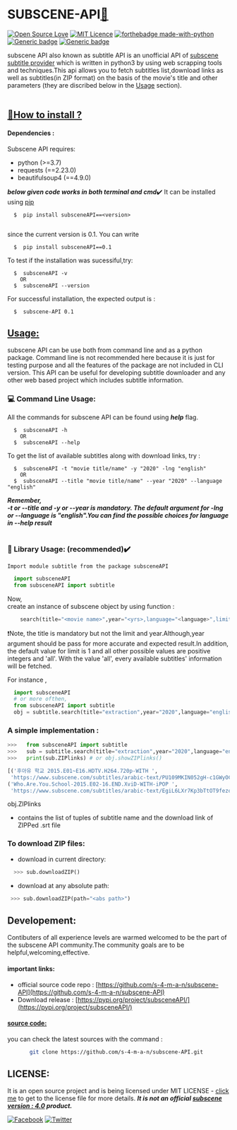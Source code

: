 # SUBSCENE-API[:link:](https://github.com/s-4-m-a-n/subscene-API/tree/master/subsceneAPI)<br/>

[![Open Source Love](https://badges.frapsoft.com/os/v1/open-source-150x25.png?v=103)](https://github.com/s-4-m-a-n) 
[![MIT Licence](https://badges.frapsoft.com/os/mit/mit.png?v=103)](https://opensource.org/licenses/mit-license.php)
[![forthebadge made-with-python](http://ForTheBadge.com/images/badges/made-with-python.svg)](https://www.python.org/)<br/>
[![Generic badge](https://img.shields.io/badge/python-3.7+-<COLOR>.svg)](https://www.python.org/)
[![Generic badge](https://img.shields.io/badge/Pypi-v0.1-<COLOR>.svg)](https://pypi.org/project/subsceneAPI/)


subscene API also known as subtitle API is an unofficial API of [subscene subtitle provider](https://www.subscene.com/) which is written in python3 by using web scrapping tools and techniques.This api allows you to fetch subtitles list,download links as well as subtitles(in ZIP format) on the basis of the movie's title and other parameters (they are discribed below in the [Usage](#usage) section).<br/><br/>

## [:small_blue_diamond:](https://github.com/s-4-m-a-n)<ins>How to install<ins> ?
#### Dependencies :
  Subscene API requires:
   - python (>=3.7)
   - requests (==2.23.0)
   - beautifulsoup4 (==4.9.0)
  
    
   ***below given code works in both terminal and cmd***:heavy_check_mark:
      It can be installed using [pip](https://pypi.org/project/subsceneAPI/)
``` 
  $  pip install subsceneAPI==<version>
  
```
  since the current version is 0.1. You can write 
  
```
  $  pip install subsceneAPI==0.1

``` 
  To test if the installation was sucessiful,try:
```
  $  subsceneAPI -v 
    OR
  $  subsceneAPI --version

```
For successful installation, the expected output is :
```
  $  subscene-API 0.1

``` 
## <ins>Usage<ins>:
  subscene API can be use both from command line and as a python package.
  Command line is not recommended here because it is just for testing purpose and all the features of the package are not included in CLI version. This API can be useful for developing subtitle downloader and any other web based project which includes subtitle information.
  
### :computer: Command Line Usage:
All the commands for subscene API can be found using ***help*** flag.
```
  $  subsceneAPI -h
    OR
  $  subsceneAPI --help
```
To get the list of available subtitles along with download links, try :
```
  $  subsceneAPI -t "movie title/name" -y "2020" -lng "english"
    OR
  $  subsceneAPI --title "movie title/name" --year "2020" --language "english"
```

***Remember,<br/>
  -t or --title and -y or --year is mandatory. The default argument for  -lng or --language is "english".You can find the possible choices for language in --help result*** <br/><br/>
  
### :page_with_curl: Library Usage: (recommended):heavy_check_mark:
    Import module subtitle from the package subsceneAPI
    
  ```python
    import subsceneAPI
    from subsceneAPI import subtitle
  ```
  Now,<br/>
      create an instance of subscene object by using function : 
      
  ```python  
      search(title="<movie name>",year="<yrs>,language="<language>",limit="<no of subtitles that you want>")
  ```
  :heavy_exclamation_mark:Note, the title is mandatory but not the limit and year.Although,year argument should be pass for more accurate and expected result.In addition, the default value for limit is 1 and all other possible values are positive integers and 'all'. With the value 'all', every available subtitles' information will be fetched.
  
   For instance , 
  ```python
    import subsceneAPI
    # or more ofthen,
    from subsceneAPI import subtitle    
    obj = subtitle.search(title="extraction",year="2020",language="english",limit="1")
 ```
 ### A simple implementation  :
 ```python
 >>>   from subsceneAPI import subtitle
 >>>   sub = subtitle.search(title="extraction",year="2020",language="english",limit="2")
 >>>   print(sub.ZIPlinks) # or obj.showZIPlinks()
 
 [('후아유 학교 2015.E01~E16.HDTV.H264.720p-WITH ',
  'https://www.subscene.com/subtitles/arabic-text/PU109MKIN052gH-c1GWyOCfTWLMLKmlfMrQXJcMMwO6b288LtEhtMIfkExgzB7hs8R0xZVR460THHwMT1PZ4iOPs6Vh_BjVhUJUfUxTc9yW8wCJ_tUbDzkpFsw4ofmIL0'),
 ('Who.Are.You.School-2015.E02-16.END.XviD-WITH-iPOP ',
  'https://www.subscene.com/subtitles/arabic-text/EgiL6LXr7Kp3bTtOT9fezovIu-6a5NcuPm66f8JPgPEP9HYHdM3yCXr9pQME2-hTCZeiPHusemyNgyVxVcW9qp6hmY3GCPJxXPuFBDWmb4XP58RNtbs8Gkij9EBxBiuv0')]
 ```
  obj.ZIPlinks 
  - contains the list of tuples of subtitle name and the download link of ZIPPed .srt file
 
 ### To download ZIP files:
   - download in current directory:
  ```python
    >>> sub.downloadZIP()
  ```
  - download at any absolute path:
   ```python
    >>> sub.downloadZIP(path="<abs path>")
  ```

## Developement:
   Contibuters of all experience levels are warmed welcomed to be the part of the subscene API community.The community goals are to be helpful,welcoming,effective.
   #### important links:
  - official source code repo : [https://github.com/s-4-m-a-n/subscene-API](https://github.com/s-4-m-a-n/subscene-API)
  - Download release : [https://pypi.org/project/subsceneAPI/](https://pypi.org/project/subsceneAPI/)<br/>
   #### <ins>source code:<ins>
   you can check the latest sources with the command :
   ```bash
          git clone https://github.com/s-4-m-a-n/subscene-API.git
   ```
   

## LICENSE:
  It is an open source project and is being licensed under MIT LICENSE - [click me](https://github.com/s-4-m-a-n/subscene-API/blob/master/LICENSE) to get to the license file for more details.
  ***It is not an official [subscene version : 4.0](https://www.subscene.com/) product.***
  
  
 

[![Facebook](https://img.shields.io/static/v1.svg?label=follow&message=@me&color=9cf&logo=facebook&style=flat&logoColor=white&colorA=informational)](https://www.facebook.com/suman.dhakal.39982) 
[![Twitter](https://img.shields.io/static/v1.svg?label=follow&message=@&color=grey&logo=twitter&style=flat&logoColor=white&colorA=critical)](https://twitter.com/s_4_m_A_N)
      

  
  